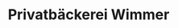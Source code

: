 ---
title: "Privatbäckerei Wimmer"
url: /muenchen/privatbaeckerei-wimmer-schluderstrasse/
shop: Bäckerei
---